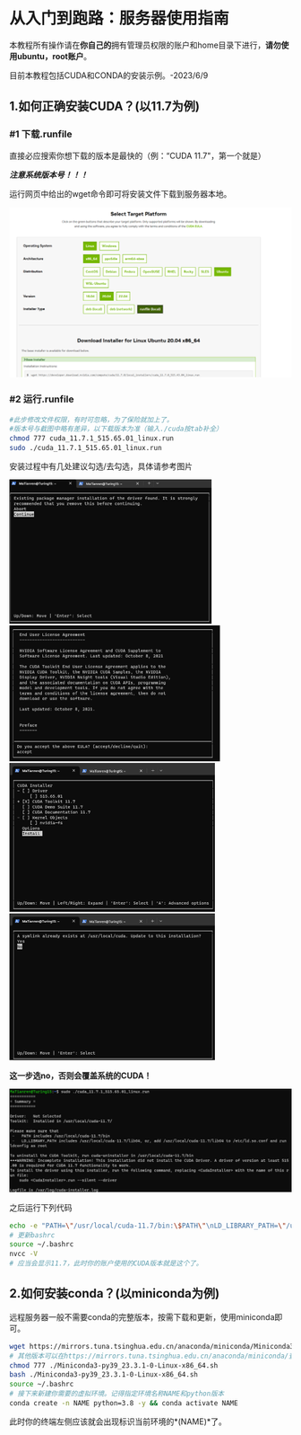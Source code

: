 # 从入门到跑路：服务器使用指南

本教程所有操作请在**你自己的**拥有管理员权限的账户和home目录下进行，**请勿使用ubuntu，root账户**。

目前本教程包括CUDA和CONDA的安装示例。-2023/6/9

## 1.如何正确安装CUDA？(以11.7为例)

### #1 下载.runfile

直接必应搜索你想下载的版本是最快的（例：“CUDA 11.7"，第一个就是）

***注意系统版本号！！！***

运行网页中给出的wget命令即可将安装文件下载到服务器本地。

<img src="./pictures/download.png" style="zoom:50%;" />

### #2 运行.runfile

```bash
#此步修改文件权限，有时可忽略，为了保险就加上了。
#版本号与截图中略有差异，以下载版本为准（输入./cuda按tab补全）
chmod 777 cuda_11.7.1_515.65.01_linux.run 
sudo ./cuda_11.7.1_515.65.01_linux.run
```

安装过程中有几处建议勾选/去勾选，具体请参考图片

<img src="./pictures/step1.png" alt="step1" style="zoom: 50%;" />

<img src="./pictures/step2.png" alt="step2" style="zoom:50%;" />

<img src="./pictures/step3.png" alt="step3" style="zoom:50%;" />

<img src="./pictures/step4.png" alt="step4" style="zoom:50%;" />

**这一步选no，否则会覆盖系统的CUDA！**

<img src="./pictures/step5.png" alt="step5" style="zoom:50%;" />

之后运行下列代码

```bash
echo -e "PATH=\"/usr/local/cuda-11.7/bin:\$PATH\"\nLD_LIBRARY_PATH=\"/usr/local/cuda-11.7/lib64:\$LD_LIBRARY_PATH\"" >> ~/.bashrc
# 更新bashrc
source ~/.bashrc 
nvcc -V 
# 应当会显示11.7，此时你的账户使用的CUDA版本就是这个了。
```

## 2.如何安装conda？(以miniconda为例)

远程服务器一般不需要conda的完整版本，按需下载和更新，使用miniconda即可。

```bash
wget https://mirrors.tuna.tsinghua.edu.cn/anaconda/miniconda/Miniconda3-py39_23.3.1-0-Linux-x86_64.sh
# 其他版本可以在https://mirrors.tuna.tsinghua.edu.cn/anaconda/miniconda/查找。
chmod 777 ./Miniconda3-py39_23.3.1-0-Linux-x86_64.sh
bash ./Miniconda3-py39_23.3.1-0-Linux-x86_64.sh
source ~/.bashrc
# 接下来新建你需要的虚拟环境。记得指定环境名称NAME和python版本
conda create -n NAME python=3.8 -y && conda activate NAME
```

此时你的终端左侧应该就会出现标识当前环境的*(NAME)*了。